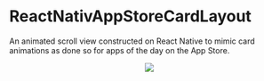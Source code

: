 # ReactNativAppStoreCardLayout
An animated scroll view constructed on React Native to mimic card animations as done so for apps of the day on the App Store.

<p float="left" align="center">
    <img src="/assets/Demo.gif"/>
</p>

